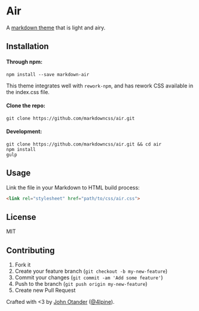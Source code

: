 # Air

A [markdown theme](https://markdowncss.github.io) that is light and airy.

## Installation

#### Through npm:

```
npm install --save markdown-air
```

This theme integrates well with `rework-npm`, and has rework CSS available in the index.css file.

#### Clone the repo:

```
git clone https://github.com/markdowncss/air.git
```

#### Development:

```
git clone https://github.com/markdowncss/air.git && cd air
npm install
gulp
```

## Usage

Link the file in your Markdown to HTML build process:

```html
<link rel="stylesheet" href="path/to/css/air.css">
```

## License

MIT

## Contributing

1. Fork it
2. Create your feature branch (`git checkout -b my-new-feature`)
3. Commit your changes (`git commit -am 'Add some feature'`)
4. Push to the branch (`git push origin my-new-feature`)
5. Create new Pull Request

Crafted with <3 by [John Otander](http://johnotander.com) ([@4lpine](https://twitter.com/4lpine)).
